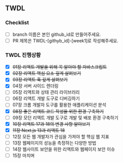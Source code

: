 ## TWDL

<!-- 자유롭게 작성해주세요 ex. 새롭게 배운 내용 한 줄 작성 or 생략 -->

### Checklist

- [ ] branch 이름은 본인 github_id로 만들어주세요.
- [ ] PR 제목은 TWDL-[githyb_id]-[week1]로 작성해주세요.

### TWDL 진행상황

<!-- 이번 주 함께 공부한 곳에 check[x] 해주세요 -->
<!-- 이전에 함께 공부한 곳은 ~~text~~ 로 지워주세요 -->

- [x] ~~01장 리액트 개발을 위해 꼭 알아야 할 자바스크립트~~
- [x] ~~02장 리액트 핵심 요소 깊게 살펴보기~~
- [x] ~~03장 리액트 훅 깊게 살펴보기~~
- [x] 04장 서버 사이드 렌더링
- [ ] 05장 리액트와 상태 관리 라이브러리
- [ ] 06장 리액트 개발 도구로 디버깅하기
- [ ] 07장 크롬 개발자 도구를 활용한 애플리케이션 분석
- [x] ~~08장 좋은 리액트 코드 작성을 위한 환경 구축하기~~
- [ ] 09장 모던 리액트 개발 도구로 개발 및 배포 환경 구축하기
- [x] ~~10장 리액트 17과 18의 변경 사항 알아보기~~
- [x] ~~11장 Next.js 13과 리액트 18~~
- [ ] 12장 모든 웹 개발자가 관심을 가져야 할 핵심 웹 지표
- [ ] 13장 웹페이지의 성능을 측정하는 다양한 방법
- [ ] 14장 웹사이트 보안을 위한 리액트와 웹페이지 보안 이슈
- [ ] 15장 마치며

<!--
## 스터디 기록 방법
1. main > [github_id] 으로 branch를 생성합니다.
2. [github_id] 이름의 자신의 폴더를 만들고 해당 주차의 스터디 내용을 week[1~8] 폴더에 md 로 작성한 뒤 commit 합니다.
3. main 으로 PR를 올립니다.
-->
